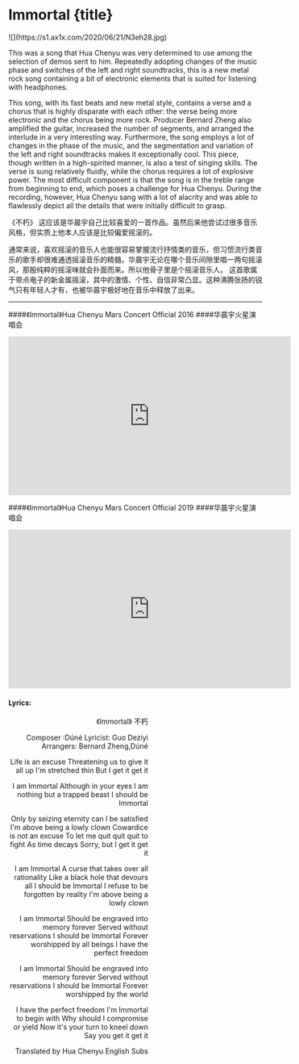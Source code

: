 # Immortal {title}
<div class="background" markdown="1">
![](https://s1.ax1x.com/2020/06/21/N3eh28.jpg)
</div>

This was a song that Hua Chenyu was very determined to use among the selection of demos sent to him. Repeatedly adopting changes of the music phase and switches of the left and right soundtracks, this is a new metal rock song containing a bit of electronic elements that is suited for listening with headphones.

This song, with its fast beats and new metal style, contains a verse and a chorus that is highly disparate with each other: the verse being more electronic and the chorus being more rock. Producer Bernard Zheng also amplified the guitar, increased the number of segments, and arranged the interlude in a very interesting way. Furthermore, the song employs a lot of changes in the phase of the music, and the segmentation and variation of the left and right soundtracks makes it exceptionally cool. This piece, though written in a high-spirited manner, is also a test of singing skills. The verse is sung relatively fluidly, while the chorus requires a lot of explosive power. The most difficult component is that the song is in the treble range from beginning to end, which poses a challenge for Hua Chenyu. During the recording, however, Hua Chenyu sang with a lot of alacrity and was able to flawlessly depict all the details that were initially difficult to grasp.

《不朽》
这应该是华晨宇自己比较喜爱的一首作品。虽然后来他尝试过很多音乐风格，但实质上他本人应该是比较偏爱摇滚的。

通常来说，喜欢摇滚的音乐人也能很容易掌握流行抒情类的音乐，但习惯流行类音乐的歌手却很难通透摇滚音乐的精髓。华晨宇无论在哪个音乐间隙里唱一两句摇滚风，那股纯粹的摇滚味就会扑面而来。所以他骨子里是个摇滚音乐人。
这首歌属于带点电子的新金属摇滚，其中的激情、个性、自信非常凸显。这种沸腾张扬的锐气只有年轻人才有，也被华晨宇极好地在音乐中释放了出来。

---------------------------------

####《Immortal》Hua Chenyu Mars Concert Official 2016
####华晨宇火星演唱会

<iframe width="560" height="315" src="https://www.youtube.com/embed/7ElhY2XY3A8" frameborder="0" allow="accelerometer; autoplay; encrypted-media; gyroscope; picture-in-picture" allowfullscreen></iframe>

####《Immortal》Hua Chenyu Mars Concert Official 2019
####华晨宇火星演唱会

<iframe width="560" height="315" src="https://www.youtube.com/embed/NRbnfotJYT4" frameborder="0" allow="accelerometer; autoplay; encrypted-media; gyroscope; picture-in-picture" allowfullscreen></iframe>

#### Lyrics:
<div class="box">
<div class="lyrics" style="width: 55%; text-align: right">
《Immortal》
   不朽

Composer :Dúné
Lyricist: Guo Deziyi
Arrangers: Bernard Zheng,Dúné

Life is an excuse
Threatening us to give it all up
I'm stretched thin
But I get it get it

I am Immortal
Although in your eyes
I am nothing but a trapped beast
I should be Immortal

Only by seizing eternity can I be satisfied
I'm above being a lowly clown
Cowardice is not an excuse
To let me quit quit quit to fight
As time decays
Sorry, but I get it get it

I am Immortal
A curse that takes over all rationality
Like a black hole that devours all
I should be Immortal
I refuse to be forgotten by reality
I'm above being a lowly clown

I am Immortal
Should be engraved into memory forever
Served without reservations
I should be Immortal
Forever worshipped by all beings
I have the perfect freedom

I am Immortal
Should be engraved into memory forever
Served without reservations
I should be Immortal
Forever worshipped by the world

I have the perfect freedom
I'm Immortal to begin with
Why should I compromise or yield
Now it's your turn to kneel down
Say you get it get it

Translated by Hua Chenyu English Subs
</div>